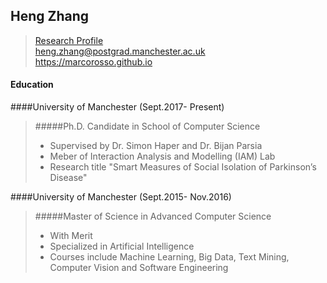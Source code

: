 ## Heng Zhang
>[Research Profile](https://www.research.manchester.ac.uk/portal/en/researchers/heng-zhang(c19de749-ca1d-4318-bca5-ad083a42daf8).html)<br/>
>heng.zhang@postgrad.manchester.ac.uk<br/>
>https://marcorosso.github.io

#### Education
####University of Manchester (Sept.2017- Present)
>#####Ph.D. Candidate in School of Computer Science
>- Supervised by Dr. Simon Haper and Dr. Bijan Parsia
>- Meber of Interaction Analysis and Modelling (IAM) Lab
>- Research title "Smart Measures of Social Isolation of Parkinson’s Disease"

####University of Manchester (Sept.2015- Nov.2016)
>#####Master of Science in Advanced Computer Science
>- With Merit
>- Specialized in Artificial Intelligence
>- Courses include Machine Learning, Big Data, Text Mining, Computer Vision and Software Engineering
